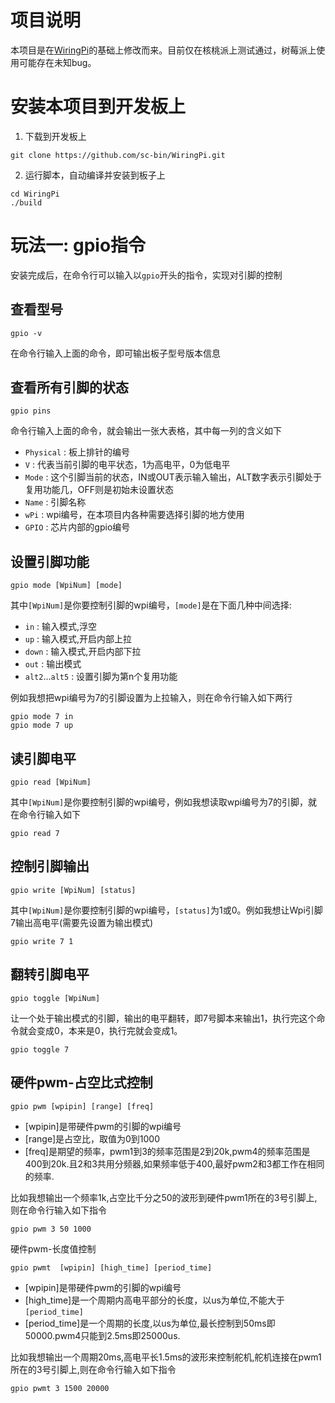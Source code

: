 项目说明
=================================
本项目是在[WiringPi](https://github.com/WiringPi/WiringPi)的基础上修改而来。目前仅在核桃派上测试通过，树莓派上使用可能存在未知bug。

安装本项目到开发板上
========
1. 下载到开发板上
```
git clone https://github.com/sc-bin/WiringPi.git
```
2. 运行脚本，自动编译并安装到板子上
```
cd WiringPi
./build 
```

玩法一: gpio指令
========
安装完成后，在命令行可以输入以`gpio`开头的指令，实现对引脚的控制

查看型号
------
```
gpio -v
```
在命令行输入上面的命令，即可输出板子型号版本信息

查看所有引脚的状态
------
```
gpio pins
```
命令行输入上面的命令，就会输出一张大表格，其中每一列的含义如下
- `Physical` : 板上排针的编号
- `V` : 代表当前引脚的电平状态，1为高电平，0为低电平
- `Mode` : 这个引脚当前的状态，IN或OUT表示输入输出，ALT数字表示引脚处于复用功能几，OFF则是初始未设置状态
- `Name` : 引脚名称
- `wPi` : wpi编号，在本项目内各种需要选择引脚的地方使用
- `GPIO` : 芯片内部的gpio编号

设置引脚功能
------
```
gpio mode [WpiNum] [mode]
```
其中`[WpiNum]`是你要控制引脚的wpi编号，`[mode]`是在下面几种中间选择:
- `in` : 输入模式,浮空
- `up` : 输入模式,开启内部上拉
- `down` : 输入模式,开启内部下拉
- `out` : 输出模式
- `alt2`...`alt5` : 设置引脚为第n个复用功能

例如我想把wpi编号为7的引脚设置为上拉输入，则在命令行输入如下两行
```
gpio mode 7 in
gpio mode 7 up
```

读引脚电平
------
```
gpio read [WpiNum]
```
其中`[WpiNum]`是你要控制引脚的wpi编号，例如我想读取wpi编号为7的引脚，就在命令行输入如下
```
gpio read 7
```


控制引脚输出
------
```
gpio write [WpiNum] [status]
```
其中`[WpiNum]`是你要控制引脚的wpi编号，`[status]`为1或0。例如我想让Wpi引脚7输出高电平(需要先设置为输出模式)
```
gpio write 7 1
```
翻转引脚电平
------
```
gpio toggle [WpiNum]
```
让一个处于输出模式的引脚，输出的电平翻转，即7号脚本来输出1，执行完这个命令就会变成0，本来是0，执行完就会变成1。
```
gpio toggle 7
```

硬件pwm-占空比式控制
------
```
gpio pwm [wpipin] [range] [freq] 
```
- [wpipin]是带硬件pwm的引脚的wpi编号
- [range]是占空比，取值为0到1000
- [freq]是期望的频率，pwm1到3的频率范围是2到20k,pwm4的频率范围是400到20k.且2和3共用分频器,如果频率低于400,最好pwm2和3都工作在相同的频率.

比如我想输出一个频率1k,占空比千分之50的波形到硬件pwm1所在的3号引脚上,则在命令行输入如下指令
```
gpio pwm 3 50 1000
```

硬件pwm-长度值控制

```
gpio pwmt  [wpipin] [high_time] [period_time] 
```
- [wpipin]是带硬件pwm的引脚的wpi编号
- [high_time]是一个周期内高电平部分的长度，以us为单位,不能大于`[period_time]`
- [period_time]是一个周期的长度,以us为单位,最长控制到50ms即50000.pwm4只能到2.5ms即25000us.

比如我想输出一个周期20ms,高电平长1.5ms的波形来控制舵机,舵机连接在pwm1所在的3号引脚上,则在命令行输入如下指令
```
gpio pwmt 3 1500 20000
```
